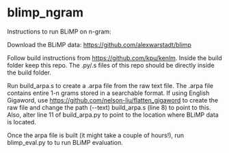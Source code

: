 # blimp_ngram

Instructions to run BLiMP on n-gram:

Download the BLiMP data: https://github.com/alexwarstadt/blimp

Follow build instructions from https://github.com/kpu/kenlm. Inside the build folder keep this repo. The .py/.s files of this repo should be directly inside the build folder.

Run build_arpa.s to create a .arpa file from the raw text file. The .arpa file contains entire 1-n grams stored in a searchable format. If using English Gigaword, use https://github.com/nelson-liu/flatten_gigaword to create the raw file and change the path (--text) build_arpa.s (line 8) to point to this. Also, alter line 11 of build_arpa.py to point to the location where BLiMP data is located.

Once the arpa file is built (it might take a couple of hours!), run blimp_eval.py to tu run BLiMP evaluation.

